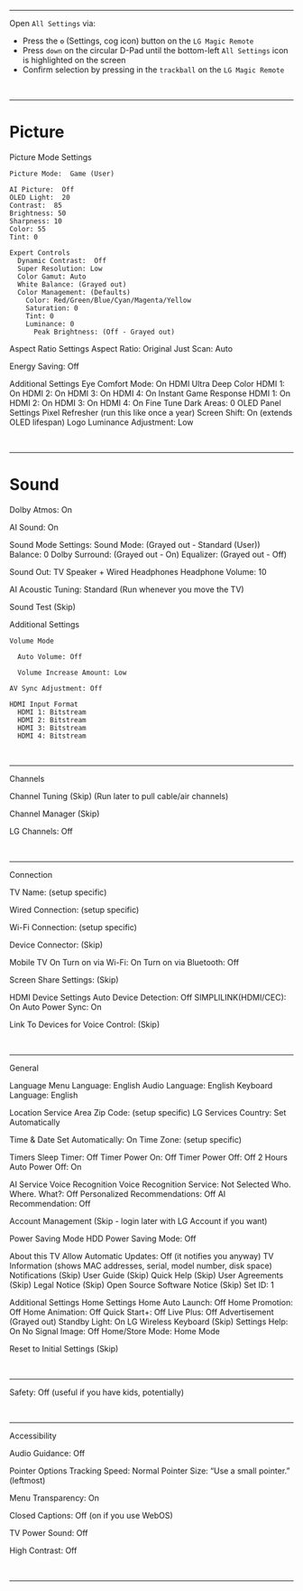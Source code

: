 <hr />

Open `All Settings` via:
  - Press the `⚙️` (Settings, cog icon) button on the `LG Magic Remote`
  - Press `down` on the circular D-Pad until the bottom-left `All Settings` icon is highlighted on the screen
  - Confirm selection by pressing in the `trackball` on the `LG Magic Remote`

<br /><hr />

# Picture

  Picture Mode Settings

    Picture Mode:  Game (User)

    AI Picture:  Off
    OLED Light:  20
    Contrast:  85
    Brightness: 50
    Sharpness: 10
    Color: 55
    Tint: 0

    Expert Controls
      Dynamic Contrast:  Off
      Super Resolution: Low
      Color Gamut: Auto
      White Balance: (Grayed out)
      Color Management: (Defaults)
        Color: Red/Green/Blue/Cyan/Magenta/Yellow
        Saturation: 0
        Tint: 0
        Luminance: 0
          Peak Brightness: (Off - Grayed out)

  Aspect Ratio Settings
    Aspect Ratio: Original
    Just Scan: Auto

  Energy Saving: Off

  Additional Settings
    Eye Comfort Mode: On
    HDMI Ultra Deep Color 
      HDMI 1: On
      HDMI 2: On
      HDMI 3: On
      HDMI 4: On
    Instant Game Response
      HDMI 1: On
      HDMI 2: On
      HDMI 3: On
      HDMI 4: On
    Fine Tune Dark Areas: 0
    OLED Panel Settings
      Pixel Refresher  (run this like once a year)
      Screen Shift: On  (extends OLED lifespan)
      Logo Luminance Adjustment: Low

<br /><hr />

# Sound

  Dolby Atmos: On

  AI Sound: On

  Sound Mode Settings:
    Sound Mode: (Grayed out - Standard (User))
    Balance: 0
    Dolby Surround: (Grayed out - On)
    Equalizer: (Grayed out - Off)

  Sound Out:
    TV Speaker + Wired Headphones
    Headphone Volume: 10

  AI Acoustic Tuning: Standard  (Run whenever you move the TV)

  Sound Test  (Skip)

  Additional Settings

    Volume Mode

      Auto Volume: Off

      Volume Increase Amount: Low

    AV Sync Adjustment: Off

    HDMI Input Format
      HDMI 1: Bitstream
      HDMI 2: Bitstream
      HDMI 3: Bitstream
      HDMI 4: Bitstream

<br /><hr />

Channels

  Channel Tuning (Skip) (Run later to pull cable/air channels)

  Channel Manager (Skip)

  LG Channels: Off

<br /><hr />

Connection

  TV Name:  (setup specific)

  Wired Connection:  (setup specific)

  Wi-Fi Connection:  (setup specific)

  Device Connector:  (Skip)

  Mobile TV On
    Turn on via Wi-Fi: On
    Turn on via Bluetooth: Off

  Screen Share Settings: (Skip)

  HDMI Device Settings
    Auto Device Detection: Off
    SIMPLILINK(HDMI/CEC): On
    Auto Power Sync: On

  Link To Devices for Voice Control:  (Skip)

<br /><hr />

General

  Language
    Menu Language: English
    Audio Language: English
    Keyboard Language: English

  Location
    Service Area Zip Code: (setup specific)
    LG Services Country: Set Automatically

  Time & Date
    Set Automatically: On
    Time Zone:  (setup specific)

  Timers
    Sleep Timer: Off
    Timer Power On: Off
    Timer Power Off: Off
    2 Hours Auto Power Off: On

  AI Service
    Voice Recognition
      Voice Recognition Service: Not Selected
    Who. Where. What?: Off
    Personalized Recommendations: Off
    AI Recommendation: Off

  Account Management (Skip - login later with LG Account if you want)

  Power Saving Mode
    HDD Power Saving Mode: Off

  About this TV
    Allow Automatic Updates: Off (it notifies you anyway)
    TV Information (shows MAC addresses, serial, model number, disk space)
    Notifications (Skip)
    User Guide (Skip)
    Quick Help (Skip)
    User Agreements (Skip)
    Legal Notice (Skip)
    Open Source Software Notice (Skip)
    Set ID: 1

  Additional Settings
    Home Settings
      Home Auto Launch: Off
      Home Promotion: Off
      Home Animation: Off
    Quick Start+: Off
    Live Plus: Off
    Advertisement (Grayed out)
    Standby Light: On
    LG Wireless Keyboard (Skip)
    Settings Help: On
    No Signal Image: Off
    Home/Store Mode: Home Mode

  Reset to Initial Settings (Skip)

<br /><hr />

Safety:  Off  (useful if you have kids, potentially)

<br /><hr />

Accessibility

  Audio Guidance: Off

  Pointer Options
    Tracking Speed: Normal
    Pointer Size: “Use a small pointer.” (leftmost)

  Menu Transparency: On

  Closed Captions: Off (on if you use WebOS)

  TV Power Sound: Off

  High Contrast: Off

<br /><hr />